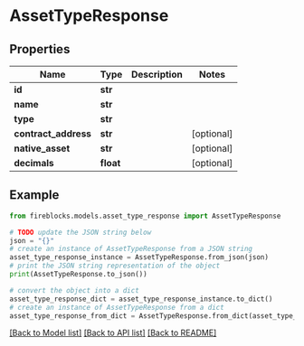 # AssetTypeResponse


## Properties

Name | Type | Description | Notes
------------ | ------------- | ------------- | -------------
**id** | **str** |  | 
**name** | **str** |  | 
**type** | **str** |  | 
**contract_address** | **str** |  | [optional] 
**native_asset** | **str** |  | [optional] 
**decimals** | **float** |  | [optional] 

## Example

```python
from fireblocks.models.asset_type_response import AssetTypeResponse

# TODO update the JSON string below
json = "{}"
# create an instance of AssetTypeResponse from a JSON string
asset_type_response_instance = AssetTypeResponse.from_json(json)
# print the JSON string representation of the object
print(AssetTypeResponse.to_json())

# convert the object into a dict
asset_type_response_dict = asset_type_response_instance.to_dict()
# create an instance of AssetTypeResponse from a dict
asset_type_response_from_dict = AssetTypeResponse.from_dict(asset_type_response_dict)
```
[[Back to Model list]](../README.md#documentation-for-models) [[Back to API list]](../README.md#documentation-for-api-endpoints) [[Back to README]](../README.md)


